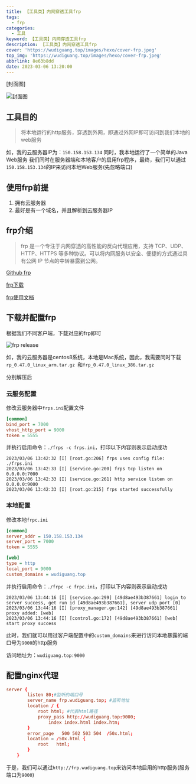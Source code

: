 ```yaml
---
title: 【工具类】内网穿透工具frp
tags:
  - frp
categories:
  - 工具
keyword: 【工具类】内网穿透工具frp
description: 【工具类】内网穿透工具frp
cover: 'https://wudiguang.top/images/hexo/cover-frp.jpeg'
top_img: 'https://wudiguang.top/images/hexo/cover-frp.jpeg'
abbrlink: 8e63b8dd
date: 2023-03-06 13:20:00
---
```


[封面图]

![封面图](https://wudiguang.top/images/hexo/cover-frp.jpeg)

## 工具目的
> 将本地运行的http服务，穿透到外网，即通过外网IP即可访问到我们本地的web服务

如，我的云服务器IP为：`150.158.153.134`
同时，我本地运行了一个简单的Java Web服务
我们同时在服务器端和本地客户的启用frp程序，最终，我们可以通过`150.158.153.134`的IP来访问本地Web服务(先忽略端口)

## 使用frp前提

1. 拥有云服务器
2. 最好是有一个域名，并且解析到云服务器IP

## frp介绍
> frp 是一个专注于内网穿透的高性能的反向代理应用，支持 TCP、UDP、HTTP、HTTPS 等多种协议。可以将内网服务以安全、便捷的方式通过具有公网 IP 节点的中转暴露到公网。


[Github frp](https://github.com/fatedier/frp)

[frp下载](https://github.com/fatedier/frp/releases)

[frp使用文档](https://gofrp.org/docs/)

## 下载并配置frp

根据我们不同客户端，下载对应的frp即可

![frp release](https://wudiguang.top/images/hexo/github-frp-release.png)

如，我的云服务器是centos8系统，本地是Mac系统，因此，我需要同时下载`rp_0.47.0_linux_arm.tar.gz
`和`frp_0.47.0_linux_386.tar.gz`

分别解压后

### 云服务配置

修改云服务器中`frps.ini`配置文件
```ini
[common]
bind_port = 7000
vhost_http_port = 9000
token = 5555
```

并执行启用命令：`./frps -c frps.ini`，打印以下内容则表示启动成功

```log
2023/03/06 13:42:32 [I] [root.go:206] frps uses config file: ./frps.ini                                          
2023/03/06 13:42:33 [I] [service.go:200] frps tcp listen on 0.0.0.0:7000                                         
2023/03/06 13:42:33 [I] [service.go:261] http service listen on 0.0.0.0:9000                                     
2023/03/06 13:42:33 [I] [root.go:215] frps started successfully
```

### 本地配置

修改本地`frpc.ini`
```ini
[common]
server_addr = 150.158.153.134
server_port = 7000
token = 5555

[web]
type = http
local_port = 9000
custom_domains = wudiguang.top
```

并执行启用命令：`./frpc -c frpc.ini`，打印以下内容则表示启动成功
```log
2023/03/06 13:44:16 [I] [service.go:299] [49d8ae493b387661] login to server success, get run id [49d8ae493b387661], server udp port [0]
2023/03/06 13:44:16 [I] [proxy_manager.go:142] [49d8ae493b387661] proxy added: [web]
2023/03/06 13:44:16 [I] [control.go:172] [49d8ae493b387661] [web] start proxy success
```

此时，我们就可以用过客户端配置中的`custom_domains`来进行访问本地暴露的端口号为`9000`的http服务

访问地址为：`wudiguang.top:9000`

## 配置nginx代理

```conf
server {
		listen 80;#监听的端口号
		server_name frp.wudiguang.top; #监听地址
		location / { 
		    root html; #代表html路径
		    proxy_pass http://wudiguang.top:9000;
	            index index.html index.htm;
		}
	    error_page   500 502 503 504  /50x.html;
	    location = /50x.html {
	        root   html;
	    }
    }
```

于是，我们可以通过`http://frp.wudiguang.top`来访问本地启用的http服务(服务端口为`9000`)
